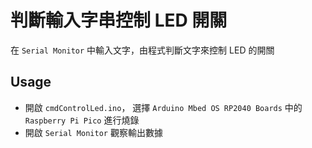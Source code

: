 # 判斷輸入字串控制 LED 開關

在 `Serial Monitor` 中輸入文字，由程式判斷文字來控制 LED 的開關

## Usage

- 開啟 `cmdControlLed.ino`， 選擇 `Arduino Mbed OS RP2040 Boards` 中的 `Raspberry Pi Pico` 進行燒錄
- 開啟 `Serial Monitor` 觀察輸出數據
